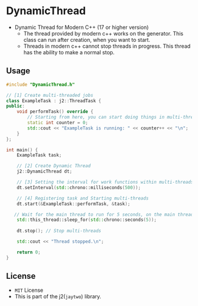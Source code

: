 # DynamicThread

- Dynamic Thread for Modern C++ (17 or higher version)
   - The thread provided by modern c++ works on the generator. This class can run after creation, when you want to start.
   - Threads in modern c++ cannot stop threads in progress. This thread has the ability to make a normal stop. 

## Usage

```cpp
#include "DynamicThread.h" 

// [1] Create multi-threaded jobs
class ExampleTask : j2::ThreadTask {
public:
    void performTask() override {
        // Starting from here, you can start doing things in multi-threads
        static int counter = 0;
        std::cout << "ExampleTask is running: " << counter++ << "\n";
    }
};

int main() {
    ExampleTask task;

    // [2] Create Dynamic Thread	
    j2::DynamicThread dt;

    // [3] Setting the interval for work functions within multi-threads (default 500ms)
    dt.setInterval(std::chrono::milliseconds(500));

    // [4] Registering task and Starting multi-threads
    dt.start(&ExampleTask::performTask, &task);

   // Wait for the main thread to run for 5 seconds, on the main thread.
    std::this_thread::sleep_for(std::chrono::seconds(5)); 
	
    dt.stop(); // Stop multi-threads

    std::cout << "Thread stopped.\n";

    return 0;
}
```

## License
- `MIT` License
- This is part of the j2(`jaytwo`) library.

